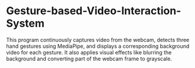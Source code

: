 # Gesture-based-Video-Interaction-System
This program continuously captures video from the webcam, detects three hand gestures using MediaPipe, and displays a corresponding background video for each gesture. It also applies visual effects like blurring the background and converting part of the webcam frame to grayscale.
